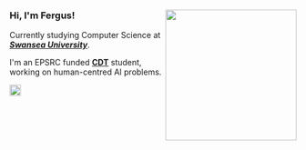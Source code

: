 ### Hi, I'm Fergus! <img align=right src="https://media1.tenor.com/images/cd37fa49c983ac905df0016fd5b6a2ee/tenor.gif?itemid=13165216" width="230">

Currently studying Computer Science at <em><b><a href="https://www.swansea.ac.uk/">Swansea University</a></em></b>.</br>

I'm an EPSRC funded <b><a href="https://www.swansea.ac.uk/science/epsrc-centre-for-doctoral-training/">CDT</a></b> student, working on human-centred AI problems.

<a href="https://www.linkedin.com/public-profile/in/fergus-pick/" target="blank"><img align="center" src="https://cdn.jsdelivr.net/npm/simple-icons@3.0.1/icons/linkedin.svg" alt="dadwada" height="20" width="20" /></a>
<!--
**fergus-pick/fergus-pick** is a ✨ _special_ ✨ repository because its `README.md` (this file) appears on your GitHub profile.

Here are some ideas to get you started:

- 🔭 I’m currently working on ...
- 🌱 I’m currently learning ...
- 👯 I’m looking to collaborate on ...
- 🤔 I’m looking for help with ...
- 💬 Ask me about ...
- 📫 How to reach me: ...
- 😄 Pronouns: ...
- ⚡ Fun fact: ...
-->
